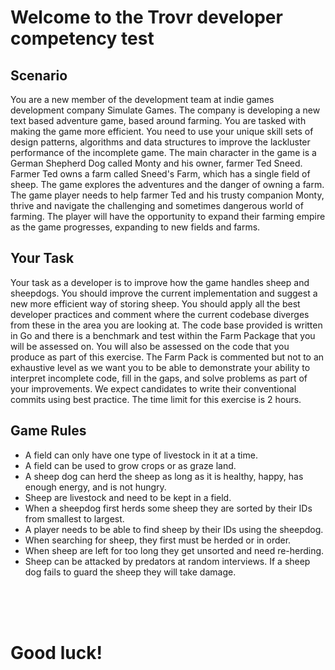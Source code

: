 # Welcome to the Trovr developer competency test

## Scenario

You are a new member of the development team at indie games development company Simulate Games. The company is developing a new text based adventure game, based around farming. You are tasked with making the game more efficient. You need to use your unique skill sets of design patterns, algorithms and data structures to improve the lackluster performance of the incomplete game.
The main character in the game is a German Shepherd Dog called Monty and his owner, farmer Ted Sneed. Farmer Ted owns a farm called Sneed's Farm, which has a single field of sheep. The game explores the adventures and the danger of owning a farm. The game player needs to help farmer Ted and his trusty companion Monty, thrive and navigate the challenging and sometimes dangerous world of farming. The player will have the opportunity to expand their farming empire as the game progresses, expanding to new fields and farms.

## Your Task

Your task as a developer is to improve how the game handles sheep and sheepdogs. You should improve the current implementation and suggest a new more efficient way of storing sheep.
You should apply all the best developer practices and comment where the current codebase diverges from these in the area you are looking at.
The code base provided is written in Go and there is a benchmark and test within the Farm Package that you will be assessed on. You will also be assessed on the code that you produce as part of this exercise. The Farm Pack is commented but not to an exhaustive level as we want you to be able to demonstrate your ability to interpret incomplete code, fill in the gaps, and solve problems as part of your improvements. We expect candidates to write their conventional commits using best practice. The time limit for this exercise is 2 hours.

## Game Rules

- A field can only have one type of livestock in it at a time.
- A field can be used to grow crops or as graze land.
- A sheep dog can herd the sheep as long as it is healthy, happy, has enough energy, and is not hungry.
- Sheep are livestock and need to be kept in a field.
- When a sheepdog first herds some sheep they are sorted by their IDs from smallest to largest.
- A player needs to be able to find sheep by their IDs using the sheepdog.
- When searching for sheep, they first must be herded or in order.
- When sheep are left for too long they get unsorted and need re-herding.
- Sheep can be attacked by predators at random interviews. If a sheep dog fails to guard the sheep they will take damage.

</br>
</br>
</br>
<h1>Good luck!</h1>
